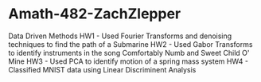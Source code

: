 # Amath-482-ZachZlepper
 Data Driven Methods
HW1 - Used Fourier Transforms and denoising techniques to find the path of a Submarine
HW2 - Used Gabor Transforms to identify instruments in the song Comfortably Numb and Sweet Child O' Mine 
HW3 - Used PCA to identify motion of a spring mass system
HW4 - Classified MNIST data using Linear Discriminent Analysis
